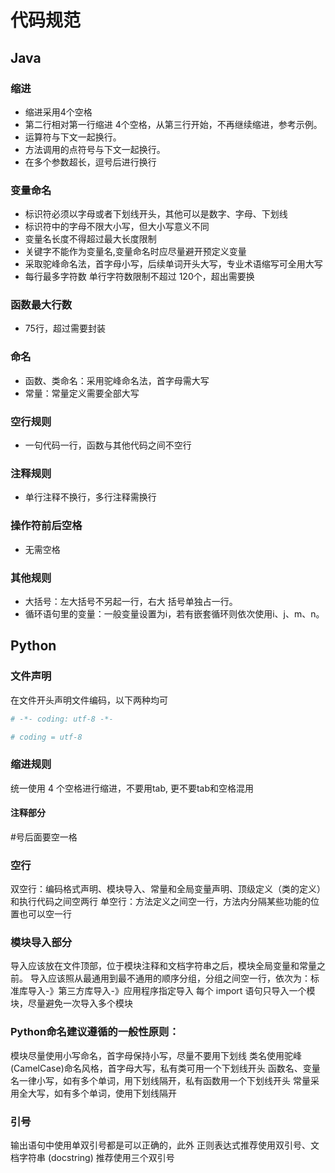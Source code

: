 # 代码规范

## Java

### 缩进

- 缩进采用4个空格
- 第二行相对第一行缩进 4个空格，从第三行开始，不再继续缩进，参考示例。
- 运算符与下文一起换行。
- 方法调用的点符号与下文一起换行。
- 在多个参数超长，逗号后进行换行

### 变量命名

- 标识符必须以字母或者下划线开头，其他可以是数字、字母、下划线
- 标识符中的字母不限大小写，但大小写意义不同
- 变量名长度不得超过最大长度限制
- 关键字不能作为变量名,变量命名时应尽量避开预定义变量
- 采取驼峰命名法，首字母小写，后续单词开头大写，专业术语缩写可全用大写
- 每行最多字符数	单行字符数限制不超过 120个，超出需要换

### 函数最大行数

- 75行，超过需要封装

### 命名

- 函数、类命名：采用驼峰命名法，首字母需大写
- 常量：常量定义需要全部大写

### 空行规则

- 一句代码一行，函数与其他代码之间不空行

### 注释规则

- 单行注释不换行，多行注释需换行

### 操作符前后空格

- 无需空格

### 其他规则

- 大括号：左大括号不另起一行，右大  括号单独占一行。
- 循环语句里的变量：一般变量设置为i，若有嵌套循环则依次使用i、j、m、n。

## Python

### 文件声明

在文件开头声明文件编码，以下两种均可

```python
# -*- coding: utf-8 -*-   

# coding = utf-8
```

### 缩进规则
统一使用 4 个空格进行缩进，不要用tab, 更不要tab和空格混用

#### 注释部分

#号后面要空一格 

### 空行
双空行：编码格式声明、模块导入、常量和全局变量声明、顶级定义（类的定义）和执行代码之间空两行
单空行：方法定义之间空一行，方法内分隔某些功能的位置也可以空一行

### 模块导入部分
导入应该放在文件顶部，位于模块注释和文档字符串之后，模块全局变量和常量之前。
导入应该照从最通用到最不通用的顺序分组，分组之间空一行，依次为：标准库导入-》第三方库导入-》应用程序指定导入
每个 import 语句只导入一个模块，尽量避免一次导入多个模块

### Python命名建议遵循的一般性原则：
模块尽量使用小写命名，首字母保持小写，尽量不要用下划线
类名使用驼峰(CamelCase)命名风格，首字母大写，私有类可用一个下划线开头
函数名、变量名一律小写，如有多个单词，用下划线隔开，私有函数用一个下划线开头
常量采用全大写，如有多个单词，使用下划线隔开

### 引号
输出语句中使用单双引号都是可以正确的，此外 正则表达式推荐使用双引号、文档字符串 (docstring) 推荐使用三个双引号